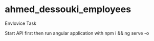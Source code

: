 # ahmed_dessouki_employees
Envlovice Task

Start API first then run angular application with 
npm i && ng serve -o
